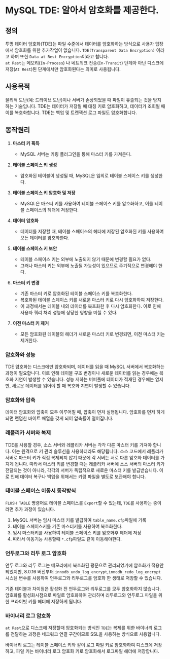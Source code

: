 # MySQL TDE: 알아서 암호화를 제공한다.

## 정의

투명 데이터 암호화(TDE)는 파일 수준에서 데이터를 암호화하는 방식으로 사용자 입장에서 암호화를 위한 추가작업이 없습니다.
`TDE(Transparent Data Encryption)` 이라고 하며 또한 `Data at Rest Encryption`이라고 합니다.  
`at Rest`는 메모리(`In-Process`) 나 네트워크 전송(`In-Transit`) 단계아 아닌 디스크에 저장(`At Rest`)된 단계에서만 암호화된다는 의미로 사용됩니다.

## 사용목적

물리적 도난(예: 드라이브 도난)이나 서버가 손상되었을 때 파일이 유출되는 것을 방지하는 기술입니다. TDE는 데이터가 저장될 때 대칭 키로 암호화하고, 데이터가 조회될 때 이를 복호화합니다. TDE는 백업 및
트랜잭션 로그 파일도 암호화합니다.

## 동작원리
1. **마스터 키 획득**
    - MySQL 서버는 키링 플러그인을 통해 마스터 키를 가져온다.

2. **테이블 스페이스 키 생성**
    - 암호화된 테이블이 생성될 때, MySQL은 임의로 테이블 스페이스 키를 생성한다.

3. **테이블 스페이스 키 암호화 및 저장**
    - MySQL은 마스터 키를 사용하여 테이블 스페이스 키를 암호화하고, 이를 테이블 스페이스의 헤더에 저장한다.

4. **데이터 암호화**
    - 데이터를 저장할 때, 테이블 스페이스의 헤더에 저장된 암호화된 키를 사용하여 모든 데이터를 암호화한다.

5. **테이블 스페이스 키 보안**
    - 테이블 스페이스 키는 외부에 노출되지 않기 때문에 변경할 필요가 없다.
    - 그러나 마스터 키는 외부에 노출될 가능성이 있으므로 주기적으로 변경해야 한다.

6. **마스터 키 변경**
    - 기존 마스터 키로 암호화된 테이블 스페이스 키를 복호화한다.
    - 복호화된 테이블 스페이스 키를 새로운 마스터 키로 다시 암호화하여 저장한다.
    - 이 과정에서는 테이블 내의 데이터를 복호화한 후 다시 암호화한다. 이로 인해 사용자 쿼리 처리 성능에 상당한 영향을 미칠 수 있다.

7. **이전 마스터 키 제거**
    - 모든 암호화된 테이블의 헤더가 새로운 마스터 키로 변경되면, 이전 마스터 키는 제거한다.

### 암호화와 성능
TDE 암호화는 디스크에만 암호화되며, 데이터를 읽을 때 MySQL 서버에서 복호화하는 과정이 필요합니다. 이로 인해 테이블 구조 변경이나 새로운 데이터를 읽는 경우에는 복호화 지연이 발생할 수 있습니다.
성능 저하는 버퍼풀에 데이터가 적재된 경우에는 없지만, 새로운 데이터를 읽어야 할 때 복호화 지연이 발생할 수 있습니다.

### 암호화와 압축
데이터 암호화와 압축이 모두 이루어질 때, 압축이 먼저 실행됩니다. 암호화를 먼저 하게 되면 랜덤한 바이트 배열을 갖게 되어 압축률이 떨어집니다.  
  
### 레플리카 서버와 복제  
TDE를 사용할 경우, 소스 서버와 레플리카 서버는 각각 다른 마스터 키를 가져야 합니다. 이는 원격으로 키 관리 솔루션을 사용하더라도 해당됩니다. 소스 코드에서 레플리카 서버로 마스터 키가 직접 복제되지 않기 때문에 각 서버는 서로 다른 암호화 데이터를 가지게 됩니다. 따라서 마스터 키를 변경할 때는 레플리카 서버에 소스 서버의 마스터 키가 전달되는 것이 아니라, 각각의 서버가 독립적으로 새로운 마스터 키를 발급받습니다. 이로 인해 데이터 복구나 백업을 위해서는 키링 파일을 별도로 보관해야 합니다.

### 테이블 스페이스 이동시 동작방식
`FLUSH TABLE` 명령어로 테이블 스페이스를 `Export`할 수 있는데, `TDE`를 사용하는 중이라면 추가 과정이 있습니다.  
  
1. MySQL 서버는 임시 마스터 키를 발급하여 `table_name.cfp`파일에 기록
2. 테이블 스페이스키를 기존 마스터키를 사용하여 복호화한다.
3. 임시 마스터키를 사용하여 테이블 스페이스 키를 암호화후 헤더에 저장
4. 따라서 이동기능 사용할때 `*.cfp`파일도 같이 이동해야한다.


### 언두로그와 리두 로그 암호화
언두 로그와 리두 로그는 메모리에서 복호화된 평문으로 관리되었기에 암호화가 적용안되었지만,
8.0.16 버전부터 `innodb_undo_log_encrypt`,`innodb_redo_log_encrypt` 시스템 변수를 사용하여 
언두로그와 리두로그를 암호화 한 생태로 저장할 수 있습니다.  
  
기존 테이블과 차이점은 활성화 전 언두로그와 리두로그를 모두 암호화하지 않습니다.
암호화를 활성화시점으로 파일로 암호화하여 관리하며 
리두로그와 언두로그 파일을 위한 프라이빗 키를 헤더에 저장하게 됩니다.  

### 바이너리 로그 암호화  
`at Rest`으로 디스크에 저장할때 암호화되는 방식인 `TDE`는 복제를 위한 바이너리 로그를 전달하는 과정은 
네크워크 연결 구간이므로 SSL을 사용하는 방식으로 사용합니다.  
  
바이너리 로그는 테이블 스페이스 키와 같이 로그 파일 키로 암호화하여 디스크에 저장하고, 
파일 키는 바이너리 로그 암호화 키로 암호화해서 로그파일 헤더에 저장합니다.

